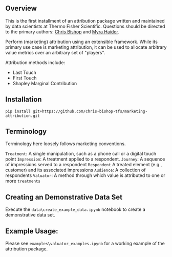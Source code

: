 ## Overview

This is the first installment of an attribution package written and maintained by data scientists at Thermo Fisher Scientific. Questions should be directed to the primary authors: [Chris Bishop](chris.bishop@thermofisher.com) and [Myra Haider](myra.haider@thermofisher.com).

Perform (marketing) attribution using an extensible framework. While its primary use case is marketing attribution, it can be used to allocate arbitrary value metrics over an arbitrary set of "players".

Attribution methods include:

- Last Touch
- First Touch
- Shapley Marginal Contribution

## Installation

```
pip install git+https://github.com/chris-bishop-tfs/marketing-attribution.git
```

## Terminology

Terminology here loosely follows marketing conventions.

`Treatment`: A single manipulation, such as a phone call or a digital touch point
`Impression`: A treatment applied to a respondent.
`Journey`: A sequence of impressions served to a respondent
`Respondent` A treated element (e.g., customer) and its associated impressions
`Audience`: A collection of respondents
`Valuator`: A method through which value is attributed to one or more `treatments`

## Creating an Demonstrative Data Set

Execute the `data\create_example_data.ipynb` notebook to create a demonstrative data set.

## Example Usage:

Please see `examples\valuator_examples.ipynb` for a working example of the attribution package.
